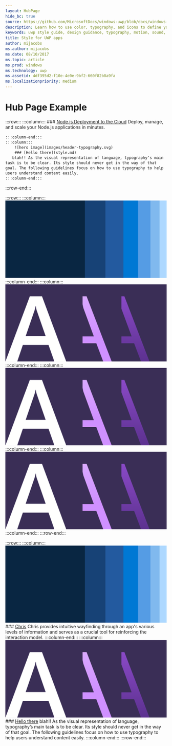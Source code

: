 ```yaml
---
layout: HubPage
hide_bc: true
source: https://github.com/MicrosoftDocs/windows-uwp/blob/docs/windows-apps-src/design/style/index.md
description: Learn how to use color, typography, and icons to define your UWP app’s personality with the UWP style guide.
keywords: uwp style guide, design guidance, typography, motion, sound, motion, app development
title: Style for UWP apps
author: mijacobs
ms.author: mijacobs
ms.date: 08/10/2017
ms.topic: article
ms.prod: windows
ms.technology: uwp
ms.assetid: 4df395d2-f10e-4e0e-9bf2-660f82b8a9fa
ms.localizationpriority: medium
---
```

# Hub Page Example

:::row:::
    :::column:::
        <!-- ![hero image](images/header-color.svg) -->
        ### [Node.js Deployment to the Cloud](style.md)
        Deploy, manage, and scale your Node.js applications in minutes.
        
    :::column-end:::
    :::column:::
        ![hero image](images/header-typography.svg)
        ### [Hello there](style.md)
       blah!! As the visual representation of language, typography’s main task is to be clear. Its style should never get in the way of that goal. The following guidelines focus on how to use typography to help users understand content easily.
    :::column-end:::
:::row-end:::

:::row:::
    :::column:::
        ![hero image](images/header-color.svg)
    :::column-end:::
    :::column:::
        ![hero image](images/header-typography.svg)
    :::column-end:::
    :::column:::
        ![hero image](images/header-typography.svg)
    :::column-end:::
    :::column:::
        ![hero image](images/header-typography.svg)
    :::column-end:::
:::row-end:::

:::row:::
    :::column:::
        ![hero image](images/header-color.svg)
        ### [Chris](style.md)
        Chris provides intuitive wayfinding through an app's various levels of information and serves as a crucial tool for reinforcing the interaction model.
    :::column-end:::
    :::column:::
        ![hero image](images/header-typography.svg)
        ### [Hello there](style.md)
       blah!! As the visual representation of language, typography’s main task is to be clear. Its style should never get in the way of that goal. The following guidelines focus on how to use typography to help users understand content easily.
    :::column-end:::
:::row-end:::